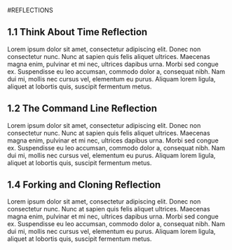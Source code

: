 [//]: # (This may be the most platform independent comment)


#REFLECTIONS

## 1.1 Think About Time Reflection

Lorem ipsum dolor sit amet, consectetur adipiscing elit. Donec non consectetur nunc. Nunc at sapien quis felis aliquet ultrices. Maecenas magna enim, pulvinar et mi nec, ultrices dapibus urna. Morbi sed congue ex. Suspendisse eu leo accumsan, commodo dolor a, consequat nibh. Nam dui mi, mollis nec cursus vel, elementum eu purus. Aliquam lorem ligula, aliquet at lobortis quis, suscipit fermentum metus.

## 1.2 The Command Line Reflection
Lorem ipsum dolor sit amet, consectetur adipiscing elit. Donec non consectetur nunc. Nunc at sapien quis felis aliquet ultrices. Maecenas magna enim, pulvinar et mi nec, ultrices dapibus urna. Morbi sed congue ex. Suspendisse eu leo accumsan, commodo dolor a, consequat nibh. Nam dui mi, mollis nec cursus vel, elementum eu purus. Aliquam lorem ligula, aliquet at lobortis quis, suscipit fermentum metus.



## 1.4 Forking and Cloning Reflection
Lorem ipsum dolor sit amet, consectetur adipiscing elit. Donec non consectetur nunc. Nunc at sapien quis felis aliquet ultrices. Maecenas magna enim, pulvinar et mi nec, ultrices dapibus urna. Morbi sed congue ex. Suspendisse eu leo accumsan, commodo dolor a, consequat nibh. Nam dui mi, mollis nec cursus vel, elementum eu purus. Aliquam lorem ligula, aliquet at lobortis quis, suscipit fermentum metus.
